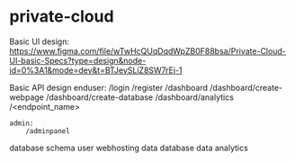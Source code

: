 # private-cloud

Basic UI design:
https://www.figma.com/file/wTwHcQUqDqdWpZB0F88bsa/Private-Cloud-UI-basic-Specs?type=design&node-id=0%3A1&mode=dev&t=BTJevSLiZ8SW7rEj-1

Basic API design
    enduser:
        /login
        /register
        /dashboard
        /dashboard/create-webpage
        /dashboard/create-database
        /dashboard/analytics
        /<endpoint_name>

    admin:
        /adminpanel

database schema
    user
    webhosting data
    database data
    analytics
    
